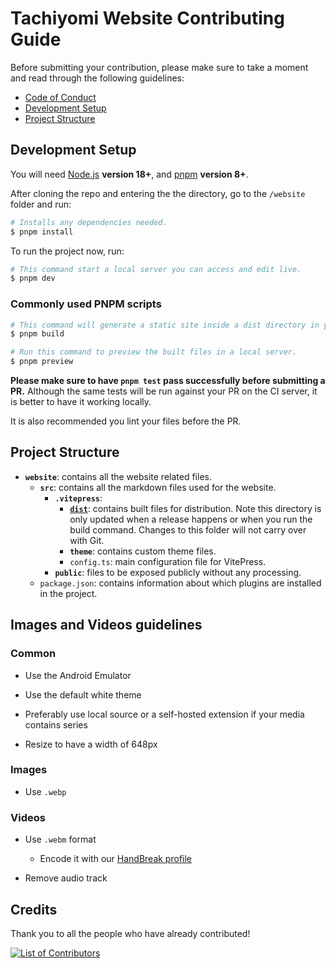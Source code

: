 # Tachiyomi Website Contributing Guide

Before submitting your contribution, please make sure to take a moment and read through the following guidelines:

- [Code of Conduct](../CODE_OF_CONDUCT.md)
- [Development Setup](#development-setup)
- [Project Structure](#project-structure)

## Development Setup

You will need [Node.js](http://nodejs.org) **version 18+**, and [pnpm](https://pnpm.io/installation) **version 8+**.

After cloning the repo and entering the the directory, go to the `/website` folder and run:

``` bash
# Installs any dependencies needed.
$ pnpm install
```

To run the project now, run:

``` bash
# This command start a local server you can access and edit live.
$ pnpm dev
```

### Commonly used PNPM scripts

``` bash
# This command will generate a static site inside a dist directory in your project.
$ pnpm build

# Run this command to preview the built files in a local server.
$ pnpm preview
```

 **Please make sure to have `pnpm test` pass successfully before submitting a PR.** Although the same tests will be run against your PR on the CI server, it is better to have it working locally.

It is also recommended you lint your files before the PR.

## Project Structure

- **`website`**: contains all the website related files.
  - **`src`**: contains all the markdown files used for the website.
    - **`.vitepress`**:
      - **[`dist`](https://vitepress.dev/guide/deploy)**: contains built files for distribution. Note this directory is only updated when a release happens or when you run the build command. Changes to this folder will not carry over with Git.
      - **`theme`**: contains custom theme files.
      - `config.ts`: main configuration file for VitePress.
    - **`public`**: files to be exposed publicly without any processing.
  - `package.json`: contains information about which plugins are installed in the project.

## Images and Videos guidelines

### Common

- Use the Android Emulator

- Use the default white theme

- Preferably use local source or a self-hosted extension if your media contains series

- Resize to have a width of 648px

### Images

- Use `.webp`

### Videos

- Use `.webm` format
  - Encode it with our [HandBreak profile](../.github/tachiyomi-handbrake-profile.json)

- Remove audio track

## Credits

Thank you to all the people who have already contributed!

[![List of Contributors](https://contrib.rocks/image?repo=tachiyomiorg/website 'List of Contributors')](https://github.com/tachiyomiorg/website/graphs/contributors)
